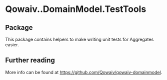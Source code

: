 # Qowaiv..DomainModel.TestTools

## Package
This package contains helpers to make writing unit tests for Aggregates easier.

## Further reading
More info can be found at https://github.com/Qowaiv/qowaiv-domainmodel.
